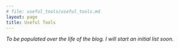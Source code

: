 ```yaml
---
# file: useful_tools/useful_tools.md
layout: page
title: Useful Tools
---
```

*To be populated over the life of the blog. I will start an initial list soon.*
